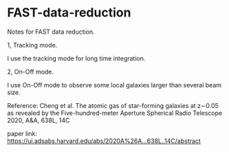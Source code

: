 # FAST-data-reduction
Notes for FAST data reduction.

1, Tracking mode.

I use the tracking mode for long time integration.

2, On-Off mode.

I use On-Off mode to observe some local galaxies larger than several beam size.

Reference: Cheng et al. The atomic gas of star-forming galaxies at z∼0.05 as revealed by the Five-hundred-meter Aperture Spherical Radio Telescope 2020, A&A, 638L, 14C

paper link: https://ui.adsabs.harvard.edu/abs/2020A%26A...638L..14C/abstract

